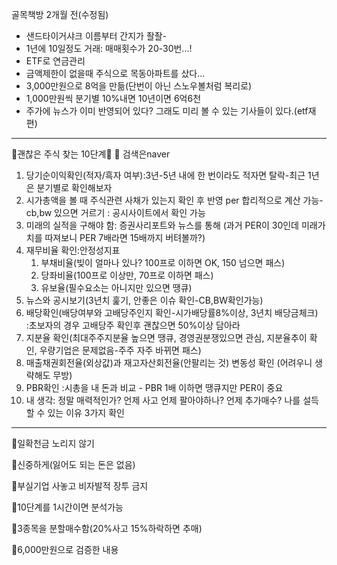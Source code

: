 
골목책방
2개월 전(수정됨)

* 샌드타이거샤크 이름부터 간지가 좔좔-
* 1년에 10일정도 거래: 매매횟수가 20-30번...!
* ETF로 연금관리
* 금액제한이 없을때 주식으로 목동아파트를 샀다...
* 3,000만원으로 8억을 만듦(단번이 아닌 스노우볼처럼 복리로)
* 1,000만원씩 분기별 10%내면 10년이면 6억6천
* 주가에 뉴스가 이미 반영되어 있다? 그래도 미리 볼 수 있는 기사들이 있다.(etf재편)

----

🎈괜찮은 주식 찾는 10단계🎈
🤔 검색은naver
1. 당기순이익확인(적자/흑자 여부):3년-5년 내에 한 번이라도 적자면 탈락-최근 1년은 분기별로 확인해보자
2. 시가총액을 볼 때 주식관련 사채가 있는지 확인 후 반영 per 합리적으로 계산 가능-cb,bw 있으면 거르기 : 공시사이트에서 확인 가능
3. 미래의 실적을 구해야 함: 증권사리포트와 뉴스를 통해 (과거 PER이 30인데 미래가치를 따져보니 PER 7배라면 15배까지 버텨볼까?)
4. 재무비율 확인:안정성지표 
   1. 부채비율(빚이 얼마나 있나? 100프로 이하면 OK, 150 넘으면 패스) 
   2. 당좌비율(100프로 이상만, 70프로 이하면 패스)
   3. 유보율(필수요소는 아니지만 있으면 땡큐)
5. 뉴스와 공시보기(3년치 훑기, 안좋은 이슈 확인-CB,BW확인가능)
6. 배당확인(배당여부와 고배당주인지 확인-시가배당률8%이상, 3년치 배당금체크)   
:초보자의 경우 고배당주 확인후 괜찮으면 50%이상 담아라
7. 지분율 확인(최대주주지분율 높으면 땡큐, 경영권분쟁있으면 관심, 지분율추이 확인, 우량기업은 문제없음-주주 자주 바뀌면 패스)
8. 매출채권회전율(외상값)과 재고자산회전율(안팔리는 것) 변동성 확인 (어려우니 생략해도 무방)
9. PBR확인 :시총을 내 돈과 비교 - PBR 1배 이하면 땡큐지만 PER이 중요
10. 내 생각: 정말 매력적인가? 언제 사고 언제 팔아야하나? 언제 추가매수? 나를 설득할 수 있는 이유 3가지 확인 

----

🐶일확천금 노리지 않기

🐶신중하게(잃어도 되는 돈은 없음)

🐶부실기업 사놓고 비자발적 장투 금지

🐶10단계를 1시간이면 분석가능

🐶3종목을 분할매수함(20%사고 15%하락하면 추매)

🐶6,000만원으로 검증한 내용
